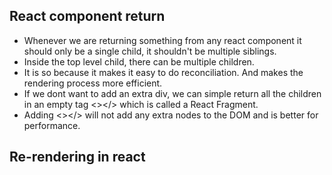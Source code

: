 ## React component return
- Whenever we are returning something from any react component it should only be a single child, it shouldn't be multiple siblings.
- Inside the top level child, there can be multiple children.
- It is so because it makes it easy to do reconciliation. And makes the rendering process more efficient.
- If we dont want to add an extra div, we can simple return all the children in an empty tag <></> which is called a React Fragment.
- Adding <></> will not add any extra nodes to the DOM and is better for performance.

## Re-rendering in react
